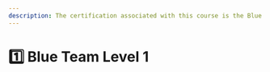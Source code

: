 ```yaml
---
description: The certification associated with this course is the Blue Team Level 1 (BTL1).
---
```


# 1️⃣ Blue Team Level 1

